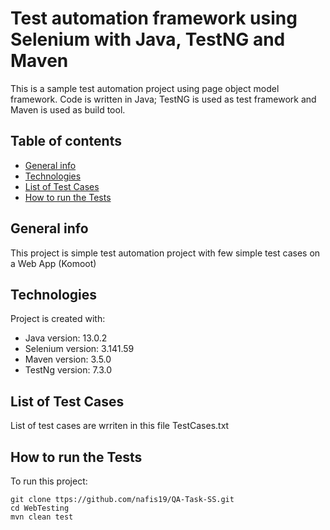 # Test automation framework using Selenium with Java, TestNG and Maven

This is a sample test automation project using page object model framework. Code is written in Java; TestNG is used as test framework and Maven is used as build tool.


## Table of contents
* [General info](#general-info)
* [Technologies](#technologies)
* [List of Test Cases](#list-of-test-cases)
* [How to run the Tests](#How-o-run-the-Tests)

## General info
This project is simple test automation project with few simple test cases on a Web App (Komoot)
	
## Technologies
Project is created with:
* Java version: 13.0.2
* Selenium version: 3.141.59
* Maven version: 3.5.0
* TestNg version: 7.3.0

## List of Test Cases
List of test cases are wrriten in this file TestCases.txt

## How to run the Tests
To run this project:

```
git clone ttps://github.com/nafis19/QA-Task-SS.git
cd WebTesting
mvn clean test

```
